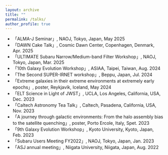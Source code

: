 ```yaml
---
layout: archive
title: ""
permalink: /talks/
author_profile: true
---
```


* 「ALMA-J Seminar」, NAOJ, Tokyo, Japan, May 2025
* 「DAWN Cake Talk」, Cosmic Dawn Center, Copenhagen, Denmark, Apr. 2025
* 「ULTIMATE Subaru Narrow/Medium-band Filter Workshop」, NAOJ, Tokyo, Japan, Mar. 2025
* 「10th Galaxy Evolution Workshop」, ASIAA, Taipei, Taiwan, Aug. 2024
* 「The Second SUPER-IRNET workshop」, Beppu, Japan, Jul. 2024
* 「Extreme galaxies in their extreme environments at extremely early epochs」, poster, Reykjavík, Iceland, May 2024
* 「ELT Science in Light of JWST」, UCLA, Los Angeles, California, USA, Dec. 2023
* 「Caltech Astronomy Tea Talk」, Caltech, Pasadena, California, USA, Nov. 2023
* 「A journey through galactic environments: From the halo assembly bias to the satellite quenching」, poster, Porto Ercole, Italy, Spet. 2023
* 「9th Galaxy Evolution Workshop」, Kyoto University, Kyoto, Japan, Feb. 2023
* 「Subaru Users Meeting FY2022」, NAOJ, Tokyo, Japan, Jan. 2023
* 「ASJ annual meeting」, Niigata University, Niigata, Japan, Aug. 2022
